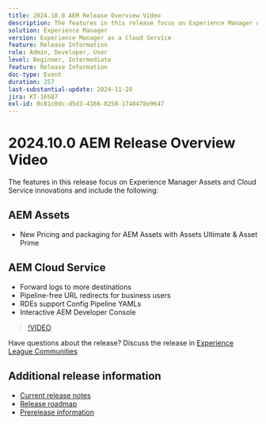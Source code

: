 ```yaml
---
title: 2024.10.0 AEM Release Overview Video
description: The features in this release focus on Experience Manager Assets and Cloud Service innovations and include the following:AEM Assets  New Pricing and packaging for AEM Assets with Assets Ultimate & Asset PrimeAEM Cloud Service  Forward logs to more destinations  Pipeline-free URL redirects for business users ​  RDEs support Config Pipeline YAMLs​  Interactive AEM Developer Console
solution: Experience Manager
version: Experience Manager as a Cloud Service
feature: Release Information
role: Admin, Developer, User
level: Beginner, Intermediate
feature: Release Information
doc-type: Event
duration: 257
last-substantial-update: 2024-11-28
jira: KT-16587
exl-id: 0c81c0dc-d5d3-4166-8250-1748478e9647
---
```

# 2024.10.0 AEM Release Overview Video

The features in this release focus on Experience Manager Assets and Cloud Service innovations and include the following:

## AEM Assets

* New Pricing and packaging for AEM Assets with Assets Ultimate & Asset Prime

## AEM Cloud Service

* Forward logs to more destinations
* Pipeline-free URL redirects for business users ​
* RDEs support Config Pipeline YAMLs​
* Interactive AEM Developer Console

>[!VIDEO](https://video.tv.adobe.com/v/3440501/?learn=on&enablevpops)

Have questions about the release?  Discuss the release in [Experience League Communities](https://adobe.ly/3ZgKGmh)

## Additional release information

* [Current release notes](https://experienceleague.adobe.com/docs/experience-manager-cloud-service/content/release-notes/home.html)
* [Release roadmap](https://experienceleague.adobe.com/docs/experience-manager-release-information/aem-release-updates/update-releases-roadmap.html)
* [Prerelease information](https://experienceleague.adobe.com/docs/experience-manager-cloud-service/content/release-notes/prerelease.html)
